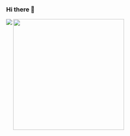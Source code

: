 ### Hi there 👋
<img style="display: line" align="left" src="https://github-readme-stats.vercel.app/api?username=DarckRM&show_icons=true&icon_color=CE1D2D&text_color=718096&bg_color=ffffff&hide_title=true" />
<img src="https://s2.loli.net/2022/04/13/by5MtVUfRCcr61K.png" width="300px"/>
